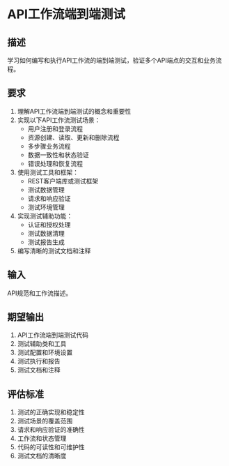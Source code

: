 # API工作流端到端测试

## 描述
学习如何编写和执行API工作流的端到端测试，验证多个API端点的交互和业务流程。

## 要求
1. 理解API工作流端到端测试的概念和重要性
2. 实现以下API工作流测试场景：
   - 用户注册和登录流程
   - 资源创建、读取、更新和删除流程
   - 多步骤业务流程
   - 数据一致性和状态验证
   - 错误处理和恢复流程
3. 使用测试工具和框架：
   - REST客户端库或测试框架
   - 测试数据管理
   - 请求和响应验证
   - 测试环境管理
4. 实现测试辅助功能：
   - 认证和授权处理
   - 测试数据清理
   - 测试报告生成
5. 编写清晰的测试文档和注释

## 输入
API规范和工作流描述。

## 期望输出
1. API工作流端到端测试代码
2. 测试辅助类和工具
3. 测试配置和环境设置
4. 测试执行和报告
5. 测试文档和注释

## 评估标准
1. 测试的正确实现和稳定性
2. 测试场景的覆盖范围
3. 请求和响应验证的准确性
4. 工作流和状态管理
5. 代码的可读性和可维护性
6. 测试文档的清晰度